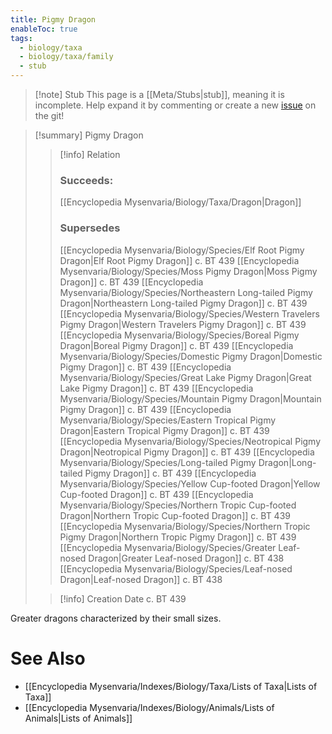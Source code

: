 ```yaml
---
title: Pigmy Dragon
enableToc: true
tags:
  - biology/taxa
  - biology/taxa/family
  - stub
---
```


> [!note] Stub
> This page is a [[Meta/Stubs|stub]], meaning it is incomplete. Help expand it by commenting or create a new [issue](https://github.com/RagtimeGal/quartz--encyclopedia-mysenvaria/issues/new/choose) on the git!


> [!summary] Pigmy Dragon
> > [!info] Relation
> > ### Succeeds:
> > [[Encyclopedia Mysenvaria/Biology/Taxa/Dragon|Dragon]]
> > ### Supersedes 
> > [[Encyclopedia Mysenvaria/Biology/Species/Elf Root Pigmy Dragon|Elf Root Pigmy Dragon]] c. BT 439
> > [[Encyclopedia Mysenvaria/Biology/Species/Moss Pigmy Dragon|Moss Pigmy Dragon]] c. BT 439
> > [[Encyclopedia Mysenvaria/Biology/Species/Northeastern Long-tailed Pigmy Dragon|Northeastern Long-tailed Pigmy Dragon]] c. BT 439
> > [[Encyclopedia Mysenvaria/Biology/Species/Western Travelers Pigmy Dragon|Western Travelers Pigmy Dragon]] c. BT 439
> > [[Encyclopedia Mysenvaria/Biology/Species/Boreal Pigmy Dragon|Boreal Pigmy Dragon]] c. BT 439
> > [[Encyclopedia Mysenvaria/Biology/Species/Domestic Pigmy Dragon|Domestic Pigmy Dragon]] c. BT 439
> > [[Encyclopedia Mysenvaria/Biology/Species/Great Lake Pigmy Dragon|Great Lake Pigmy Dragon]] c. BT 439
> > [[Encyclopedia Mysenvaria/Biology/Species/Mountain Pigmy Dragon|Mountain Pigmy Dragon]] c. BT 439
> > [[Encyclopedia Mysenvaria/Biology/Species/Eastern Tropical Pigmy Dragon|Eastern Tropical Pigmy Dragon]] c. BT 439
> > [[Encyclopedia Mysenvaria/Biology/Species/Neotropical Pigmy Dragon|Neotropical Pigmy Dragon]] c. BT 439
> > [[Encyclopedia Mysenvaria/Biology/Species/Long-tailed Pigmy Dragon|Long-tailed Pigmy Dragon]] c. BT 439
> > [[Encyclopedia Mysenvaria/Biology/Species/Yellow Cup-footed Dragon|Yellow Cup-footed Dragon]] c. BT 439
> > [[Encyclopedia Mysenvaria/Biology/Species/Northern Tropic Cup-footed Dragon|Northern Tropic Cup-footed Dragon]] c. BT 439
> > [[Encyclopedia Mysenvaria/Biology/Species/Northern Tropic Pigmy Dragon|Northern Tropic Pigmy Dragon]] c. BT 439
> > [[Encyclopedia Mysenvaria/Biology/Species/Greater Leaf-nosed Dragon|Greater Leaf-nosed Dragon]] c. BT 438
> > [[Encyclopedia Mysenvaria/Biology/Species/Leaf-nosed Dragon|Leaf-nosed Dragon]] c. BT 438
>
> > [!info] Creation Date
> > c. BT 439

Greater dragons characterized by their small sizes.

# See Also
- [[Encyclopedia Mysenvaria/Indexes/Biology/Taxa/Lists of Taxa|Lists of Taxa]]
- [[Encyclopedia Mysenvaria/Indexes/Biology/Animals/Lists of Animals|Lists of Animals]]
